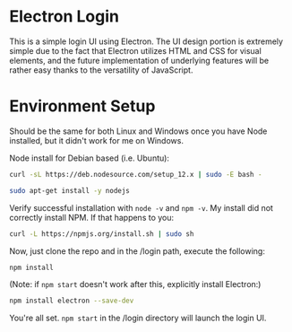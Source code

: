 # Electron Login

This is a simple login UI using Electron. The UI design portion is extremely simple due to the fact that Electron utilizes HTML and CSS for visual elements, and the future implementation of underlying features will be rather easy thanks to the versatility of JavaScript.

# Environment Setup

Should be the same for both Linux and Windows once you have Node installed, but it didn't work for me on Windows.

Node install for Debian based (i.e. Ubuntu):

```bash
curl -sL https://deb.nodesource.com/setup_12.x | sudo -E bash -

sudo apt-get install -y nodejs
```

Verify successful installation with `node -v` and `npm -v`. My install did not correctly install NPM. If that happens to you:

```bash
curl -L https://npmjs.org/install.sh | sudo sh
```

Now, just clone the repo and in the /login path, execute the following:

```bash
npm install
```

(Note: if `npm start` doesn't work after this, explicitly install Electron:)
```bash
npm install electron --save-dev
```

You're all set. `npm start` in the /login directory will launch the login UI.
